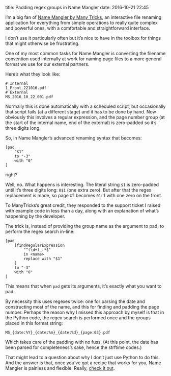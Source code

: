 title: Padding regex groups in Name Mangler
date: 2016-10-21 22:45

I’m a big fan of [Name Mangler by Many Tricks][nm], an interactive file renaming application for everything from simple operations to really quite complex and powerful ones, with a comfortable and straightforward interface.

[nm]: http://manytricks.com/namemangler/

I don’t use it particularly often but it’s nice to have in the toolbox for things that might otherwise be frustrating.

One of my most common tasks for Name Mangler is converting the filename convention used internally at work for naming page files to a more general format we use for our external partners.

Here’s what they look like:

    # Internal
    1_Front_221016.pdf
    # External
    MS_2016_10_22_001.pdf

Normally this is done automatically with a scheduled script, but occasionally that script fails (at a different stage) and it has to be done by hand. Now obviously this involves a regular expression, and the page number group (at the start of the internal name, end of the external) is zero-padded so it’s three digits long.

So, in Name Mangler’s advanced renaming syntax that becomes:

    [pad
        "$1"
        to "-3"
        with "0"
    ]

right?

Well, no. What happens is interesting. The literal string `$1` is zero-padded until it’s three digits long: `0$1` (one extra zero). But after that the regex replacement is made, so page #1 becomes `01`: 1 with one zero on the front.

To ManyTricks’s great credit, they responded to the support ticket I raised with example code in less than a day, along with an explanation of what’s happening by the developer.

The trick is, instead of providing the group name as the argument to pad, to perform the regex search in-line:

    [pad
        [findRegularExpression
            "^(\d+)_.*$"
            in <name>
            replace with "$1"
        ]
        to "-3"
        with "0"
    ]

This means that when `pad` gets its arguments, it’s exactly what you want to pad.

By necessity this uses regexes twice: one for parsing the date and constructing most of the name, and this for finding and padding the page number. Perhaps the reason why I missed this approach by myself is that in the Python code, the regex search is performed once and the groups placed in this format string:

    MS_{date:%Y}_{date:%m}_{date:%d}_{page:03}.pdf

Which takes care of the padding with no fuss. (At this point, the date has been parsed for completeness’s sake, hence the strftime codes.)

That might lead to a question about why I don’t just use Python to do this. And the answer is that, once you’ve got a recipe that works for you, Name Mangler is painless and flexible. Really, [check it out][nm].

